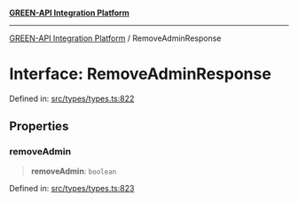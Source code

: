 [**GREEN-API Integration Platform**](../README.md)

***

[GREEN-API Integration Platform](../globals.md) / RemoveAdminResponse

# Interface: RemoveAdminResponse

Defined in: [src/types/types.ts:822](https://github.com/green-api/greenapi-integration/blob/63683bb8d19b76d9e4ce6bd0a8121d8d2cf428af/src/types/types.ts#L822)

## Properties

### removeAdmin

> **removeAdmin**: `boolean`

Defined in: [src/types/types.ts:823](https://github.com/green-api/greenapi-integration/blob/63683bb8d19b76d9e4ce6bd0a8121d8d2cf428af/src/types/types.ts#L823)
